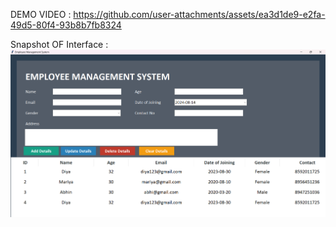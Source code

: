 DEMO VIDEO : https://github.com/user-attachments/assets/ea3d1de9-e2fa-49d5-80f4-93b8b7fb8324

Snapshot OF Interface :
![imageAlt](https://github.com/Diniya859/SQL-project-/blob/16b25d5444f9a81aa1e13542e63ab73ea241bfaa/Screenshot%202024-08-14%20173903.png)

